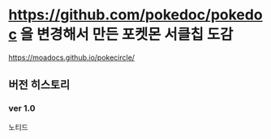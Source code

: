 https://github.com/pokedoc/pokedoc 을 변경해서 만든 포켓몬 서클칩 도감
==========================

https://moadocs.github.io/pokecircle/

## 버전 히스토리
### ver 1.0

노티드